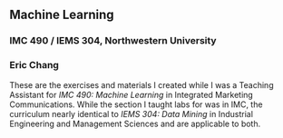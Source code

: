 ## Machine Learning
### IMC 490 / IEMS 304, Northwestern University
### Eric Chang

These are the exercises and materials I created while I was a Teaching Assistant for *IMC 490: Machine Learning* in Integrated Marketing Communications. While the section I taught labs for was in IMC, the curriculum nearly identical to *IEMS 304: Data Mining* in Industrial Engineering and Management Sciences and are applicable to both.